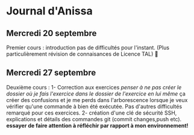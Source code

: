 # Journal d'Anissa

## Mercredi 20 septembre
Premier cours :
introduction pas de difficultés pour l'instant. (Plus particulièrement révision de connaisances de Licence TAL) 🧠

## Mercredi 27 septembre 
Deuxième cours :
1- Correction aux exercices *penser à ne pas créer le dossier où je fais l'exercice dans le dossier de l'exercice en lui même* ça créer des confusions et je me perds dans l'arborescence lorsque je veux vérifier qu'une commande à bien été exécutée. Pas d'autres difficultés remarqué pour ces exercices.
2- création d'une clé de sécurité SSH, explications et détails des commandes git (commit changes,push etc). **essayer de faire attention à réfléchir par rapport à mon environnement!**
